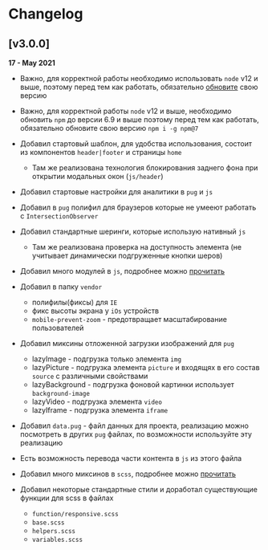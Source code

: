 # Changelog

## [v3.0.0]

**17 - May 2021**

- Важно, для корректной работы необходимо использовать `node` v12 и выше, поэтому перед тем как работать, обязательно [обновите](https://nodejs.org/ru/) свою версию

- Важно, для корректной работы `node` v12 и выше, необходимо обновить `npm` до версии 6.9 и выше поэтому перед тем как работать, обязательно обновите свою версию `npm i -g npm@7`

- Добавил стартовый шаблон, для удобства использования, состоит из компонентов `header|footer` и страницы `home`
	- Там же реализована технология блокирования заднего фона при открытии модальных окон (`js/header`)

- Добавил стартовые настройки для аналитики в `pug` и `js`

- Добавил в `pug` полифил для браузеров которые не умееют работать с `IntersectionObserver`

- Добавил стандартные шеринги, которые использую нативный `js`
	- Там же реализована проверка на доступность элемента (не учитывает динамически подгруженные кнопки шеров)

- Добавил много модулей в `js`, подробнее можно [прочитать](https://github.com/ninelines-team/ninelines-docs/blob/master/29_helpers.md)

- Добавил в папку `vendor`
	- полифилы(фиксы) для `IE`
	- фикс высоты экрана у `iOs` устройств
	- `mobile-prevent-zoom` - предотвращает масштабирование пользователей

- Добавил миксины отложенной загрузки изображений для `pug`
	- lazyImage - подгрузка только элемента `img`
	- lazyPicture - подгрузка элемента `picture` и входящях в его состав `source` с различными свойствами
	- lazyBackground - подгрузка фоновой картинки использует `background-image`
	- lazyVideo - подгрузка элемента `video`
	- lazyIframe - подгрузка элемента `iframe`

- Добавил `data.pug` - файл данных для проекта, реализацию можно посмотреть в других `pug` файлах, по возможности используйте эту реализацию
- Есть возможность перевода части контента в `js` из этого файла

- Добавил много миксинов в `scss`, подробнее можно [прочитать](https://github.com/ninelines-team/ninelines-docs/blob/master/29_helpers.md)

- Добавил некоторые стандартные стили и доработал существующие функции для scss в файлах
	- `function/responsive.scss`
	- `base.scss`
	- `helpers.scss`
	- `variables.scss`

